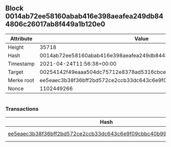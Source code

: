 ## Block 0014ab72ee58160abab416e398aeafea249db844806c26017ab8f449a1b120e0

Attribute | Value
--- | ---
Height | 35718
Hash | 0014ab72ee58160abab416e398aeafea249db844806c26017ab8f449a1b120e0
Timestamp | 2021-04-24T11:56:38+00:00
Target | 00254142f49eaaa504dc75712e8378ad5316cbcead634704b3734b6271167cc4
Merke root | ee5eaec3b38f36bff2bd572ce2ccb33dc643c6e9f09cbbc40b999783b4ab110e
Nonce | 1102449266

```

```

### Transactions

Hash | Amount
--- | ---
[ee5eaec3b38f36bff2bd572ce2ccb33dc643c6e9f09cbbc40b999783b4ab110e](ee5eaec3b38f36bff2bd572ce2ccb33dc643c6e9f09cbbc40b999783b4ab110e.md) | 10.00000000 SKEPTI 
